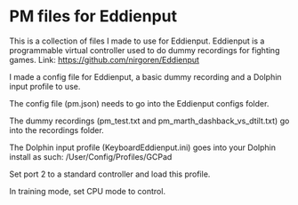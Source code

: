 # PM files for Eddienput
This is a collection of files I made to use for Eddienput. Eddienput is a programmable virtual controller used to do dummy recordings for fighting games. Link: https://github.com/nirgoren/Eddienput

I made a config file for Eddienput, a basic dummy recording and a Dolphin input profile to use.

The config file (pm.json) needs to go into the Eddienput configs folder.

The dummy recordings (pm_test.txt and pm_marth_dashback_vs_dtilt.txt) go into the recordings folder.

The Dolphin input profile (KeyboardEddienput.ini) goes into your Dolphin install as such: <Dolphin install folder>/User/Config/Profiles/GCPad

Set port 2 to a standard controller and load this profile.

In training mode, set CPU mode to control.
